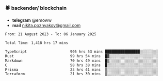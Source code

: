 ### 🕷 backender/ blockchain
- **telegram** @emoww
- **mail** nikita.poznyakov@gmail.com

<!--START_SECTION:waka-->

```txt
From: 21 August 2023 - To: 06 January 2025

Total Time: 1,418 hrs 17 mins

TypeScript                    905 hrs 53 mins ████████████████░░░░░░░░░   63.63 %
Rust                          99 hrs 54 mins  █▓░░░░░░░░░░░░░░░░░░░░░░░   07.02 %
Markdown                      70 hrs 49 mins  █▒░░░░░░░░░░░░░░░░░░░░░░░   04.98 %
C                             58 hrs 38 mins  █░░░░░░░░░░░░░░░░░░░░░░░░   04.12 %
Prisma                        23 hrs 41 mins  ▒░░░░░░░░░░░░░░░░░░░░░░░░   01.66 %
Terraform                     21 hrs 30 mins  ▒░░░░░░░░░░░░░░░░░░░░░░░░   01.51 %
```

<!--END_SECTION:waka-->




